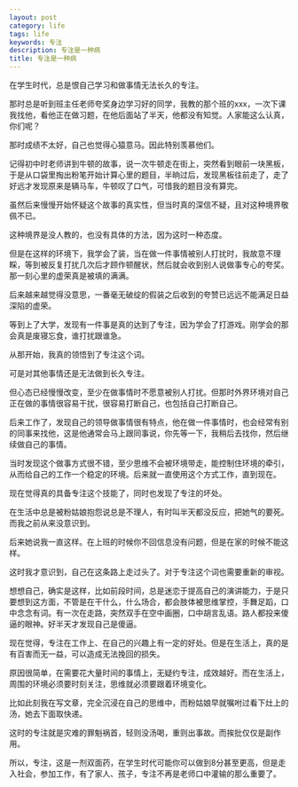 ```yaml
---
layout: post
category: life
tags: life
keywords: 专注
description: 专注是一种病
title: 专注是一种病
---
```


在学生时代，总是恨自己学习和做事情无法长久的专注。

那时总是听到班主任老师夸奖身边学习好的同学，我教的那个班的xxx，一次下课我找他，看他正在做习题，在他后面站了半天，他都没有知觉。人家能这么认真，你们呢？

那时成绩不太好，自己也觉得心猿意马。因此特别羡慕他们。

记得初中时老师讲到牛顿的故事，说一次牛顿走在街上，突然看到眼前一块黑板，于是从口袋里掏出粉笔开始计算心里的题目，半晌过后，发现黑板往前走了，走了好远才发现原来是辆马车，牛顿叹了口气，可惜我的题目没有算完。

虽然后来慢慢开始怀疑这个故事的真实性，但当时真的深信不疑，且对这种境界敬佩不已。

这种境界是没人教的，也没有具体的方法，因为这时一种态度。

但是在这样的环境下，我学会了装，当在做一件事情被别人打扰时，我故意不理睬，等到被反复打扰几次后才顾作顿醒状，然后就会收到别人说做事专心的夸奖。那一刻心里的虚荣真是被填的满满。

后来越来越觉得没意思，一番毫无破绽的假装之后收到的夸赞已远远不能满足日益深陷的虚荣。

等到上了大学，发现有一件事是真的达到了专注，因为学会了打游戏。刚学会的那会真是废寝忘食，谁打扰跟谁急。

从那开始，我真的领悟到了专注这个词。

可是对其他事情还是无法做到长久专注。

但心态已经慢慢改变，至少在做事情时不愿意被别人打扰。但那时外界环境对自己正在做的事情很容易干扰，很容易打断自己，也包括自己打断自己。

后来工作了，发现自己的领导做事情很有特点，他在做一件事情时，也会经常有别的同事来找他，这是他通常会马上跟同事说，你先等一下，我稍后去找你，然后继续做自己的事情。

当时发现这个做事方式很不错，至少思维不会被环境带走，能控制住环境的牵引，从而给自己的工作一个稳定的环境。后来就一直使用这个方式工作，直到现在。

现在觉得真的具备专注这个技能了，同时也发现了专注的坏处。

在生活中总是被粉姑娘抱怨说总是不理人，有时叫半天都没反应，把她气的要死。而我之前从来没意识到。

后来她说我一直这样。在上班的时候你不回信息没有问题，但是在家的时候不能这样。

这时我才意识到，自己在这条路上走过头了。对于专注这个词也需要重新的审视。

想想自己，确实是这样，比如前段时间，总是迷恋于提高自己的演讲能力，于是只要想到这方面，不管是在干什么，什么场合，都会肢体被思维掌控，手舞足蹈，口中念念有词。有一次在走路，突然双手在空中画圈，口中胡言乱语。路人都投来傻逼的眼神。好半天才发现自己是傻逼。

现在觉得，专注在工作上、在自己的兴趣上有一定的好处。但是在生活上，真的是有百害而无一益，可以造成无法挽回的损失。

原因很简单，在需要花大量时间的事情上，无疑约专注，成效越好。而在生活上，周围的环境必须要时刻关注，思维就必须要跟着环境变化。

比如此刻我在写文章，完全沉浸在自己的思维中，而粉姑娘早就嘱咐过看下灶上的汤，她去下面取快递。

这时的专注就是灾难的罪魁祸首，轻则没汤喝，重则出事故。而挨批仅仅是副作用。

所以，专注，这是一剂双面药，在学生时代可能你可以做到8分甚至更高，但是走入社会，参加工作，有了家人、孩子，专注不再是老师口中灌输的那么重要了。


